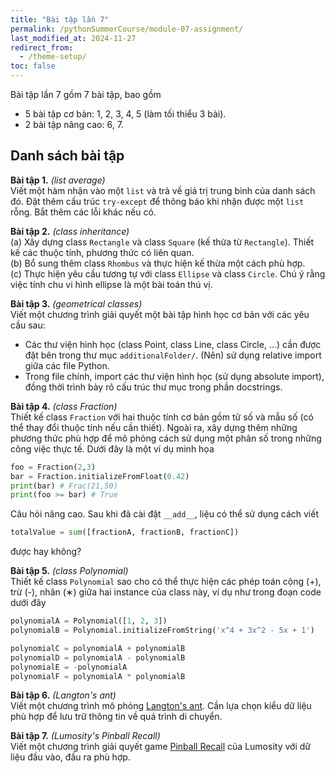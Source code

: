 ```yaml
---
title: "Bài tập lần 7"
permalink: /pythonSummerCourse/module-07-assignment/
last_modified_at: 2024-11-27
redirect_from:
  - /theme-setup/
toc: false
---
```



Bài tập lần 7 gồm 7 bài tập, bao gồm
- 5 bài tập cơ bản: 1, 2, 3, 4, 5 (làm tối thiểu 3 bài).
- 2 bài tập nâng cao: 6, 7.


## Danh sách bài tập

**Bài tập 1.** *(list average)* \
Viết một hàm nhận vào một `list` và trả về giá trị trung bình của danh sách đó. Đặt thêm cấu trúc `try-except` để thông báo khi nhận được một `list` rỗng. Bắt thêm các lỗi khác nếu có.


**Bài tập 2.** *(class inheritance)* \
(a) Xây dựng class `Rectangle` và class `Square` (kế thừa từ `Rectangle`). Thiết kế các thuộc tính, phương thức có liên quan. \
(b) Bổ sung thêm class `Rhombus` và thực hiện kế thừa một cách phù hợp. \
(c) Thực hiện yêu cầu tương tự với class `Ellipse` và class `Circle`. Chú ý rằng việc tính chu vi hình ellipse là một bài toán thú vị.


**Bài tập 3.** *(geometrical classes)* \
Viết một chương trình giải quyết một bài tập hình học cơ bản với các yêu cầu sau:
- Các thư viện hình học (class Point, class Line, class Circle, ...) cần được đặt bên trong thư mục `additionalFolder/`. (Nên) sử dụng relative import giữa các file Python.
- Trong file chính, import các thư viện hình học (sử dụng absolute import), đồng thời trình bày rõ cấu trúc thư mục trong phần docstrings.


**Bài tập 4.** *(class Fraction)* \
Thiết kế class `Fraction` với hai thuộc tính cơ bản gồm tử số và mẫu số (có thể thay đổi thuộc tính nếu cần thiết). Ngoài ra, xây dựng thêm những phương thức phù hợp để mô phỏng cách sử dụng một phân số trong những công việc thực tế. Dưới đây là một ví dụ minh họa

```py
foo = Fraction(2,3)
bar = Fraction.initializeFromFloat(0.42)
print(bar) # Frac(21,50)
print(foo >= bar) # True
```

Câu hỏi nâng cao. Sau khi đã cài đặt `__add__`, liệu có thể sử dụng cách viết
```py
totalValue = sum([fractionA, fractionB, fractionC])
```
được hay không?


**Bài tập 5.** *(class Polynomial)* \
Thiết kế class `Polynomial` sao cho có thể thực hiện các phép toán cộng (+), trừ (-), nhân (∗) giữa hai instance của class này, ví dụ như trong đoạn code dưới đây

```py
polynomialA = Polynomial([1, 2, 3])
polynomialB = Polynomial.initializeFromString('x^4 + 3x^2 - 5x + 1')

polynomialC = polynomialA + polynomialB
polynomialD = polynomialA - polynomialB
polynomialE = -polynomialA
polynomialF = polynomialA * polynomialB
```


**Bài tập 6.** *(Langton's ant)* \
Viết một chương trình mô phỏng [Langton's ant](https://en.wikipedia.org/wiki/Langton%27s_ant). Cần lựa chọn kiểu dữ liệu phù hợp để lưu trữ thông tin về quá trình di chuyển.


**Bài tập 7.** *(Lumosity's Pinball Recall)* \
Viết một chương trình giải quyết game [Pinball Recall](https://www.lumosity.com/en/brain-games/pinball-recall/) của Lumosity với dữ liệu đầu vào, đầu ra phù hợp.
